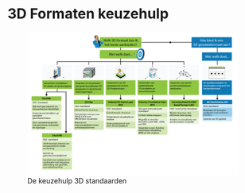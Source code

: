 # 3D Formaten keuzehulp

<figure>
<img src="./media/3D-uitwisselformaten-keuzehulp.png" alt="Keuzehulp 3D standaarden" />
<figcaption>De keuzehulp 3D standaarden</figcaption>
</figure>